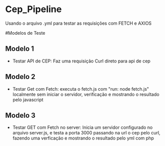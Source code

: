 # Cep_Pipeline
Usando o arquivo .yml para testar as requisições com FETCH e AXIOS

#Modelos de Teste
## Modelo 1
- Testar API de CEP: 
  Faz uma requisição Curl direto para api de cep
## Modelo 2 
- Testar Get com Fetch: 
  executa o fetch.js com "run: node fetch.js" localmente sem iniciar o servidor, verificação e mostrando o resultado pelo javascript
## Modelo 3 
- Testar GET com Fetch no server: 
  Inicia um servidor configurado no arquivo server.js, e testa a porta 3000 passando na url o cep pelo curl, fazendo uma verficação e mostrando o resultado pelo yml com php
